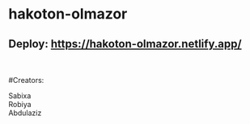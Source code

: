 # hakoton-olmazor
## Deploy: https://hakoton-olmazor.netlify.app/


<br>
<br>
#Creators:
<br>

Sabixa
<br>
Robiya
<br>
Abdulaziz
